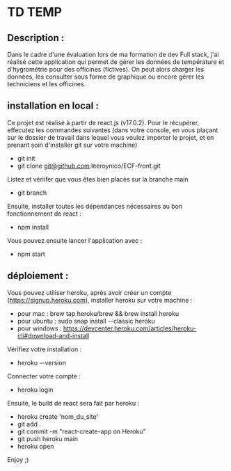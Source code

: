# TD TEMP

## Description :

Dans le cadre d'une évaluation lors de ma formation de dev Full stack, j'ai réalisé cette application qui permet de gérer les données de température et d'hygrométrie pour des officines (fictives). On peut alors charger les données, les consulter sous forme de graphique ou encore gérer les techniciens et les officines.

## installation en local :

Ce projet est réalisé à partir de react.js (v17.0.2).
Pour le récupérer, effecutez les commandes suivantes (dans votre console, en vous plaçant sur le dossier de travail dans lequel vous voulez importer le projet, et en prenant soin d'installer git sur votre machine)

- git init
- git clone git@github.com:leeroynico/ECF-front.git

Listez et vériifer que vous êtes bien placés sur la branche main

- git branch

Ensuite, installer toutes les dépendances nécessaires au bon fonctionnement de react :

- npm install

Vous pouvez ensuite lancer l'application avec :

- npm start

## déploiement :

Vous pouvez utiliser heroku, après avoir créer un compte (https://signup.heroku.com), installer heroku sur votre machine :

- pour mac : brew tap heroku/brew && brew install heroku
- pour ubuntu : sudo snap install --classic heroku
- pour windows : https://devcenter.heroku.com/articles/heroku-cli#download-and-install

Vérifiez votre installation :

- heroku --version

Connecter votre compte :

- heroku login

Ensuite, le build de react sera fait par heroku :

- heroku create 'nom_du_site'
- git add .
- git commit -m "react-create-app on Heroku"
- git push heroku main
- heroku open

Enjoy ;)
